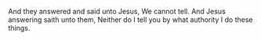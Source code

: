 And they answered and said unto Jesus, We cannot tell. And Jesus answering saith unto them, Neither do I tell you by what authority I do these things.
